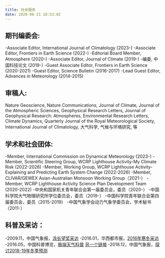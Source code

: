 ```yaml
---
title: 社会服务
date: 2020-06-21 18:53:02
---
```


## 期刊编委会:

-Associate Editor, International Journal of Climatology (2023-)
-Associate Editor, Frontiers in Earth Science (2022-)
-Editorial Board Member, Atmosphere (2020-)
-Associate Editor, Journal of Climate (2019-)
-编委, 中国科技论文 (2019-)
-Guest Associate Editor, Frontiers in Earth Science (2020-2021)
-Guest Editor, Science Bulletin (2016-2017)
-Lead Guest Editor, Advances in Meteorology (2014-2015)

## 审稿人:
Nature Geoscience, Nature Communications, Journal of Climate, Journal of the Atmospheric Sciences, Geophysical Research Letters, Journal of Geophysical Research: Atmospheres, Environmental Research Letters, Climate Dynamics, Quarterly Journal of the Royal Meteorological Society, International Journal of Climatology, 大气科学, 气候与环境研究, 等

## 学术和社会团体:
-Member, International Commission on Dynamical Meteorology (2023-)
-Member, Scientific Steering Group, WCRP Lighthouse Activity-My Climate Risk (2022-2026)
-Member, Working Group, WCRP Lighthouse Activity-Explaining and Predicting Earth System Change (2022-2026)
-Member, CLIVAR/GEWEX Asian-Australian Monsoon Working Group（2021-）
-Member, WCRP Lighthouse Activity Science Plan Development Team (2020-2022)
-中央和国家机关青年联合会第一届委员会，委员（2020-）
-中国科学院大气物理研究所学位委员会，委员（2019-）
-中国科学院青年联合会第四届委员会，委员（2015-2019）
-中国气象学会动力气象学委员会，学术秘书（2011-）

## 科普及采访：

-2009.11，中国气象报，[涂长望奖采访](http://2011.cma.gov.cn/ztbd/sigyl/ylrc/200911/t20091118_51057.html)
-2016.01，华西都市报，[2016年寒冬采访](http://www.wccdaily.com.cn/shtml/hxdsb/20160123/319805.shtml)
-2016.05，中国科普博览，[极端天气科普](http://v.youku.com/v_show/id_XMTU3MzQ1NjAyMA==.html?from=y1.7-1.2) [另一个链接](http://v.youku.com/v_show/id_XMTU3MzI5MjE2MA==.html)
-2018.12，中国气象报，[探讨2018-19年冬季预测](https://mp.weixin.qq.com/s?__biz=MzIwMDQ1NTU3MQ==&amp;mid=2652046934&amp;idx=1&amp;sn=a648e27eafe5f154542de92b3e9c58d7&amp;chksm=8d1b42aaba6ccbbc303bd71a544590a29d87b842286be0be98ded6c74c3d46437cf24fc41c92&amp;mpshare=1&amp;scene=1&amp;srcid=1217m1FmVNtaYAeUBUIVYWNo&amp;key=a0f39a31fd2854086545363261a73e90cce584c6d8504db3b8698b1b6982ed3bbae18ba0f80bad72e9d365625233601fcb08020831c73fe78a353680a5a57291c0684927162549265ff99e6b11918738&amp;ascene=1&amp;uin=Mjg0ODA5MjExNw%3D%3D&amp;devicetype=Windows+7&amp;versi62060739&amp;lang=zh_CN&amp;pass_ticket=TAL5vzokFkSodWY1NhTqzP2K%2BoGoT4P%2BK0Hv8PFRDTVSwvcaYa94yELDHelkxjiW)
